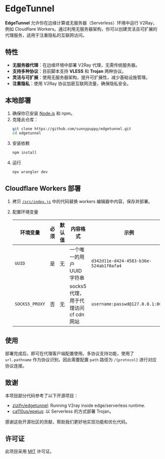# EdgeTunnel

**EdgeTunnel** 允许你在边缘计算或无服务器（Serverless）环境中运行 V2Ray，例如 Cloudflare Workers。通过利用无服务器架构，你可以创建灵活且可扩展的代理服务，适用于注重隐私的互联网访问。

## 特性

- **无服务器代理**：在边缘环境中部署 V2Ray 代理，无需传统服务器。
- **支持多种协议**：目前脚本支持 **VLESS** 和 **Trojan** 两种协议。
- **灵活与可扩展**：使用无服务器架构，提升可扩展性，减少基础设施管理。
- **注重隐私**：使用 V2Ray 协议加密互联网流量，确保隐私安全。


## 本地部署

1. 确保你已安装 [Node.js](https://nodejs.org/) 和 npm。
2. 克隆此仓库：
   ```bash
   git clone https://github.com/sunnypuppy/edgetunnel.git
   cd edgetunnel
   ```
3. 安装依赖
   ```bash
   npm install
   ```
4. 运行
   ```bash
   npx wrangler dev 
   ```

## Cloudflare Workers 部署

1. 拷贝 [`/src/index.js`](https://github.com/sunnypuppy/edgetunnel/blob/master/src/index.js) 中的代码替换 workers 编辑器中内容，保存并部署。
2. 配置环境变量

    | 环境变量         | 必须    | 默认值     | 内容格式                            | 示例                                      |
    |-----------------|--------|-----------|------------------------------------|-------------------------------------------|
    | `UUID`          | 是      | 无        | 一个唯一的用户 UUID 字符串            | `d342d11e-d424-4583-b36e-524ab1f0afa4`   |
    | `SOCKS5_PROXY`  | 否      | 无        | socks5代理，用于代理访问 cf cdn 网站   | `username:passwd@127.0.0.1:8080`          |

## 使用

部署完成后，即可在代理客户端配置使用。多协议支持功能，使用了 `url.pathname` 作为协议识别，因此需要配置 `path` 路径为 `/{protocol}` 进行对应协议连接。

## 致谢

本项目部分代码参考了以下开源项目：

- [zizifn/edgetunnel](https://github.com/zizifn/edgetunnel): Running V2ray inside edge/serverless runtime.
- [ca110us/epeius](https://github.com/ca110us/epeius): 以 Serverless 的方式部署 Trojan。

感谢这些开源社区的贡献，帮助我们更好地实现功能和优化代码。

## 许可证

此项目采用 [MIT](https://github.com/sunnypuppy/edgetunnel/blob/master/LICENSE) 许可证。
